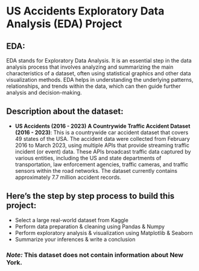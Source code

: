 # US Accidents Exploratory Data Analysis (EDA) Project

## **EDA:**  

EDA stands for Exploratory Data Analysis. It is an essential step in the data analysis process that involves analyzing and summarizing the main characteristics of a dataset, often using statistical graphics and other data visualization methods. EDA helps in understanding the underlying patterns, relationships, and trends within the data, which can then guide further analysis and decision-making.

## **Description about the dataset:**
- **US Accidents (2016 - 2023)**
**A Countrywide Traffic Accident Dataset (2016 - 2023)**: This is a countrywide car accident dataset that covers 49 states of the USA. The accident data were collected from February 2016 to March 2023, using multiple APIs that provide streaming traffic incident (or event) data. These APIs broadcast traffic data captured by various entities, including the US and state departments of transportation, law enforcement agencies, traffic cameras, and traffic sensors within the road networks. The dataset currently contains approximately 7.7 million accident records.

## **Here’s the step by step process to build this project:**
- Select a large real-world dataset from Kaggle
- Perform data preparation & cleaning using Pandas & Numpy
- Perform exploratory analysis & visualization using Matplotlib & Seaborn
- Summarize your inferences & write a conclusion

 ### *Note:* This dataset does not contain information about New York.
